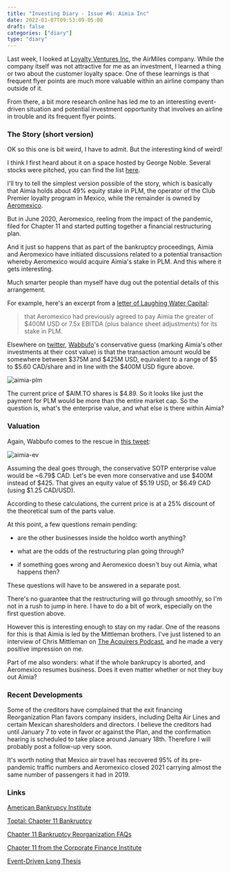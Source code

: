 ```yaml
---
title: "Investing Diary - Issue #6: Aimia Inc"
date: 2022-01-07T09:53:09-05:00
draft: false
categories: ["diary"]
type: "diary"
---
```


Last week, I looked at [Loyalty Ventures Inc](/diary/investing-diary-0004), the AirMiles company. While the company itself was not attractive for me as an investment, I learned a thing or two about the customer loyalty space. One of these learnings is that frequent flyer points are much more valuable within an airline company than outside of it.

From there, a bit more research online has led me to an interesting event-driven situation and potential investment opportunity that involves an airline in trouble and its frequent flyer points.

### The Story (short version)

OK so this one is bit weird, I have to admit. But the interesting kind of weird!

I think I first heard about it on a space hosted by George Noble. Several stocks were pitched, you can find the list [here](https://twitter.com/gnoble79/status/1469795405986738176).

I'll try to tell the simplest version possible of the story, which is basically that Aimia holds about 49% equity stake in PLM, the operator of the Club Premier loyalty program in Mexico, while the remainder is owned by [Aeromexico](https://finance.yahoo.com/quote/AEROMEX.MX?p=AEROMEX.MX&.tsrc=fin-srch).

But in June 2020, Aeromexico, reeling from the impact of the pandemic, filed for Chapter 11 and started putting together a financial restructuring plan.

And it just so happens that as part of the bankruptcy proceedings, Aimia and Aeromexico have initiated discussions related to a potential transaction whereby Aeromexico would acquire Aimia's stake in PLM. And this where it gets interesting.

Much smarter people than myself have dug out the potential details of this arrangement.

For example, here's an excerpt from a [letter of Laughing Water Capital](https://static1.squarespace.com/static/5d93ed0b59166652b0d66427/t/60fb1f431155b25f3e6e24a3/1627070275338/Laughing+Water+Capital+H1+2021.pdf):

<blockquote> 

that Aeromexico had previously agreed to pay Aimia the greater of $400M USD or 7.5x EBITDA (plus balance sheet adjustments) for its stake in PLM.

</blockquote>

Elsewhere on [twitter](https://twitter.com/wabuffo/status/1454251413052211201), [Wabbufo](https://twitter.com/wabuffo)'s conservative guess (marking Aimia's other investments at their cost value) is that the transaction amount would be somewhere between $375M and $425M USD, equivalent to a range of $5 to $5.60 CAD/share and in line with the $400M USD figure above.

![aimia-plm](/images/aimia-plm.png)

The current price of $AIM.TO shares is $4.89. So it looks like just the payment for PLM would be more than the entire market cap. So the question is, what's the enterprise value, and what else is there within Aimia?

### Valuation

Again, Wabbufo comes to the rescue in [this tweet](https://twitter.com/wabuffo/status/1448265981118255104):

![aimia-ev](/images/aimia-ev.png)

Assuming the deal goes through, the conservative SOTP enterprise value would be ~6.79$ CAD. Let's be even more conservative and use $400M instead of $425. That gives an equity value of $5.19 USD, or $6.49 CAD (using $1.25 CAD/USD).

According to these calculations, the current price is at a 25% discount of the theoretical sum of the parts value.

At this point, a few questions remain pending:

- are the other businesses inside the holdco worth anything?

- what are the odds of the restructuring plan going through?

- if something goes wrong and Aeromexico doesn't buy out Aimia, what happens then?

These questions will have to be answered in a separate post. 

There's no guarantee that the restructuring will go through smoothly, so I'm not in a rush to jump in here. I have to do a bit of work, especially on the first question above.

However this is interesting enough to stay on my radar. One of the reasons for this is that Aimia is led by the Mittleman brothers. I've just listened to an interview of Chris Mittleman on [The Acquirers Podcast](https://www.youtube.com/watch?v=1TUNOKyv7vQ), and he made a very positive impression on me.

Part of me also wonders: what if the whole bankrupcy is aborted, and Aeromexico resumes business. Does it even matter whether or not they buy out Aimia?

### Recent Developments

Some of the creditors have complained that the exit financing Reorganization Plan favors company insiders, including Delta Air Lines and certain Mexican sharesholders and directors. I believe the creditors had until January 7 to vote in favor or against the Plan, and the confirmation hearing is scheduled to take place around January 18th. Therefore I will probably post a follow-up very soon.

It's worth noting that Mexico air travel has recovered 95% of its pre-pandemic traffic numbers and Aeromexico closed 2021 carrying almost the same number of passengers it had in 2019. 

### Links

[American Bankrupcy Institute](https://www.kirkland.com/siteFiles/kirkexp/publications/2398/Document1/Friedland_What_unsecured_creditor_should.pdf)

[Toptal: Chapter 11 Bankruptcy](https://www.toptal.com/finance/bankruptcy/chapter-11-bankruptcy-what-is-it)

[Chapter 11 Bankruptcy Reorganization FAQs](http://arklatexlaw.com/practice-areas/bankruptcy/chapter-11-bankruptcy-reorganization-frequently-asked-questions/)

[Chapter 11 from the Corporate Finance Institute](https://corporatefinanceinstitute.com/resources/knowledge/other/what-is-chapter-11/)

[Event-Driven Long Thesis](https://zbbanalyst.substack.com/p/aim-event-driven-long-thesis?r=ck61a&utm_campaign=post&utm_medium=web&utm_source=)